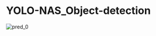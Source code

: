 # YOLO-NAS_Object-detection

![pred_0](https://github.com/munishmangla98/YOLO-NAS_Object-detection/assets/112791383/c495e5fb-78c7-49df-b15d-e9df6cac733e)

